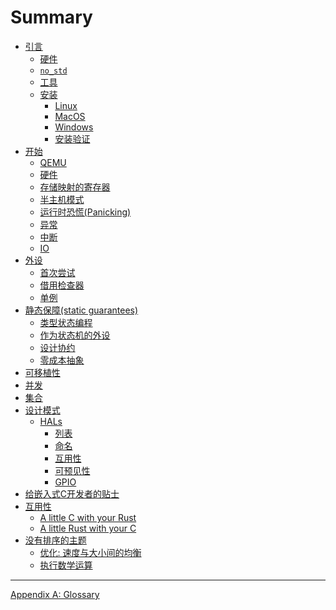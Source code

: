 # Summary

<!--

Definition of the organization of this book is still a work in process.

Refer to https://github.com/rust-embedded/book/issues for
more information and coordination

-->

- [引言](./intro/index.md)
    - [硬件](./intro/hardware.md)
    - [`no_std`](./intro/no-std.md)
    - [工具](./intro/tooling.md)
    - [安装](./intro/install.md)
        - [Linux](./intro/install/linux.md)
        - [MacOS](./intro/install/macos.md)
        - [Windows](./intro/install/windows.md)
        - [安装验证](./intro/install/verify.md)
- [开始](./start/index.md)
  - [QEMU](./start/qemu.md)
  - [硬件](./start/hardware.md)
  - [存储映射的寄存器](./start/registers.md)
  - [半主机模式](./start/semihosting.md)
  - [运行时恐慌(Panicking)](./start/panicking.md)
  - [异常](./start/exceptions.md)
  - [中断](./start/interrupts.md)
  - [IO](./start/io.md)
- [外设](./peripherals/index.md)
    - [首次尝试](./peripherals/a-first-attempt.md)
    - [借用检查器](./peripherals/borrowck.md)
    - [单例](./peripherals/singletons.md)
- [静态保障(static guarantees)](./static-guarantees/index.md)
    - [类型状态编程](./static-guarantees/typestate-programming.md)
    - [作为状态机的外设](./static-guarantees/state-machines.md)
    - [设计协约](./static-guarantees/design-contracts.md)
    - [零成本抽象](./static-guarantees/zero-cost-abstractions.md)
- [可移植性](./portability/index.md)
- [并发](./concurrency/index.md)
- [集合](./collections/index.md)
- [设计模式](./design-patterns/index.md)
    - [HALs](./design-patterns/hal/index.md)
        - [列表](./design-patterns/hal/checklist.md)
        - [命名](./design-patterns/hal/naming.md)
        - [互用性](./design-patterns/hal/interoperability.md)
        - [可预见性](./design-patterns/hal/predictability.md)
        - [GPIO](./design-patterns/hal/gpio.md)
- [给嵌入式C开发者的贴士](./c-tips/index.md)
    <!-- TODO: Define Sections -->
- [互用性](./interoperability/index.md)
    - [A little C with your Rust](./interoperability/c-with-rust.md)
    - [A little Rust with your C](./interoperability/rust-with-c.md)
- [没有排序的主题](./unsorted/index.md)
  - [优化: 速度与大小间的均衡](./unsorted/speed-vs-size.md)
  - [执行数学运算](./unsorted/math.md)

---

[Appendix A: Glossary](./appendix/glossary.md)
